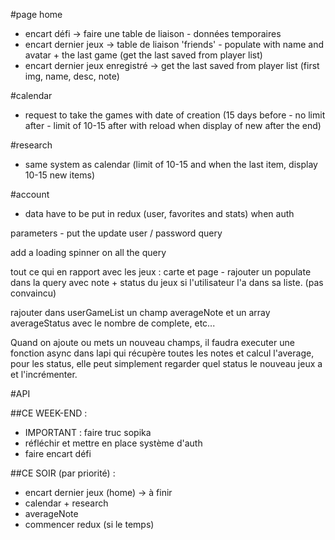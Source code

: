 #page home

- encart défi -> faire une table de liaison - données temporaires
- encart dernier jeux -> table de liaison 'friends' - populate with name and avatar + the last game (get the last saved from player list)
- encart dernier jeux enregistré -> get the last saved from player list (first img, name, desc, note)

#calendar

- request to take the games with date of creation (15 days before - no limit after - limit of 10-15 after with reload when display of new after the end)

#research

- same system as calendar (limit of 10-15 and when the last item, display 10-15 new items)

#account

- data have to be put in redux (user, favorites and stats) when auth

parameters - put the update user / password query

add a loading spinner on all the query

tout ce qui en rapport avec les jeux : carte et page - rajouter un populate dans la query avec note + status du jeux si l'utilisateur l'a dans sa liste. (pas convaincu)

rajouter dans userGameList un champ averageNote et un array averageStatus avec le nombre de complete, etc...

Quand on ajoute ou mets un nouveau champs, il faudra executer une fonction async dans lapi qui récupère toutes les notes et calcul l'average, pour les status, elle peut simplement regarder quel status le nouveau jeux a et l'incrémenter.

#API

##CE WEEK-END :

- IMPORTANT : faire truc sopika
- réfléchir et mettre en place système d'auth
- faire encart défi

##CE SOIR (par priorité) :

- encart dernier jeux (home) -> à finir
- calendar + research
- averageNote
- commencer redux (si le temps)
